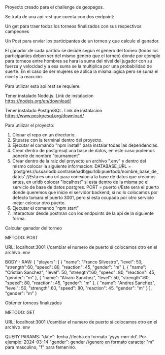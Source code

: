 Proyecto creado para el challenge de geopagos.

Se trata de una api rest que cuenta con dos endpoint: 

  Un get para traer todos los torneos finalizados con sus respectivos campeones

  Un Post para enviar los participantes de un torneo y que calcule el ganador.

  El ganador de cada partido se decide segun el genero del torneo (todos los participantes deben ser del mismo genero que el torneo) donde por ejemplo para torneos entre hombres se hara la suma del nivel del jugador con su fuerza y velocidad y a esa suma se la multiplica por una probabilidad de suerte. En el caso de ser mujeres se aplica la misma logica pero se suma el nivel y la reacción.

  Para utilizar esta api rest se requiere:

  Tener instalado Node.js. Link de instalacion https://nodejs.org/en/download/
  
  Tener instalado PostgreSQL. Link de instalacion https://www.postgresql.org/download/

  Para utilizar el proyecto:

  1. Clonar el repo en un directorio.
  2. Situarse con la terminal dentro del proyecto.
  3. Ejecutar el comando "npm install" para instalar todas las dependencias.
  4. Crear dentro de postgresql una base de datos, en este caso podemos ponerle de nombre "tournament"
  5. Crear dentro de la raiz del proyecto un archivo ".env" y dentro del mismo colocar la siguiente informacion:
    DATABASE_URL = 'postgres://usuariodb:contraseñadb@urldb:puertodb/nombre_base_de_datos' //Esta es una url para conexion a la base de datos que creamos antes, en urldb colocar "localhost" si esta dentro de la misma pc el servicio de base de datos postgres.
    PORT = puerto //Este sera el puerto donde queremos que inicie el servidor backend, si no lo colocamos por defecto tomara el puerto 3001, pero si esta ocupado por otro servicio mejor colocar otro puerto.
  6. Ejecutar el comando "npm start"
  7. Interactuar desde postman con los endpoints de la api de la siguiente forma.

  Calcular ganador del torneo

  METODO: POST
  
  URL: localhost:3001 //cambiar el numero de puerto si colocamos otro en el archivo .env
  
  BODY - RAW: {
    "players": [
        {
            "name": "Franco Silvestro",
            "level": 50,
            "strength":60,
            "speed": 80,
            "reaction": 45,
            "gender": "m"
        },
        {
            "name": "Cristian Sanchez",
            "level": 50,
            "strength":60,
            "speed": 80,
            "reaction": 45,
            "gender": "m"
        },
        {
            "name": "Alvaro Sanchez",
            "level": 50,
            "strength":60,
            "speed": 80,
            "reaction": 45,
            "gender": "m"
        },
        {
            "name": "Andres Sanchez",
            "level": 50,
            "strength":60,
            "speed": 80,
            "reaction": 45,
            "gender": "m"
        }
    ],
    "gender": "m"
}

Obtener torneos finalizados

  METODO: GET
  
  URL: localhost:3001 //cambiar el numero de puerto si colocamos otro en el archivo .env
  
  QUERY PARAMS: 
    "date": fecha //fecha en formato 'yyyy-mm-dd'. Por ejemplo: 2024-03-14
    "gender": gender //genero en formato caracter "m" para masculino, "f" para femenino.
